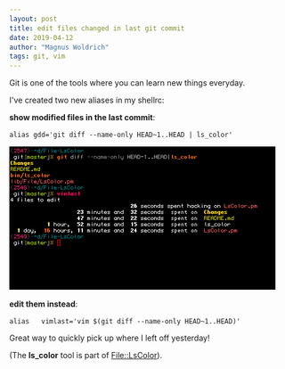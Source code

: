 ```yaml
---
layout: post
title: edit files changed in last git commit
date: 2019-04-12
author: "Magnus Woldrich"
tags: git, vim
---
```


Git is one of the tools where you can learn new things everyday.


I've created two new aliases in my shellrc:

**show modified files in the last commit**:
```
alias gdd='git diff --name-only HEAD~1..HEAD | ls_color'
```

![img](/assets/vimlast.png)

**edit them instead**:
```
alias   vimlast='vim $(git diff --name-only HEAD~1..HEAD)'
```

Great way to quickly pick up where I left off yesterday!

(The **ls_color** tool is part of
[File::LsColor](https://metacpan.org/pod/File::LsColor)).
